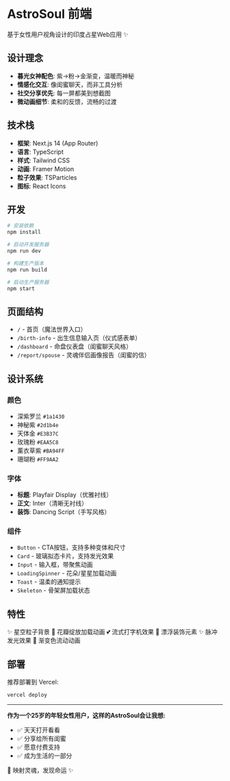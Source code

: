 # AstroSoul 前端

基于女性用户视角设计的印度占星Web应用 ✨

## 设计理念

- **暮光女神配色**: 紫→粉→金渐变，温暖而神秘
- **情感化交互**: 像闺蜜聊天，而非工具分析
- **社交分享优先**: 每一屏都美到想截图
- **微动画细节**: 柔和的反馈，流畅的过渡

## 技术栈

- **框架**: Next.js 14 (App Router)
- **语言**: TypeScript
- **样式**: Tailwind CSS
- **动画**: Framer Motion
- **粒子效果**: TSParticles
- **图标**: React Icons

## 开发

```bash
# 安装依赖
npm install

# 启动开发服务器
npm run dev

# 构建生产版本
npm run build

# 启动生产服务器
npm start
```

## 页面结构

- `/` - 首页（魔法世界入口）
- `/birth-info` - 出生信息输入页（仪式感表单）
- `/dashboard` - 命盘仪表盘（闺蜜聊天风格）
- `/report/spouse` - 灵魂伴侣画像报告（闺蜜的信）

## 设计系统

### 颜色

- 深紫罗兰 `#1a1430`
- 神秘紫 `#2d1b4e`
- 天体金 `#E3B37C`
- 玫瑰粉 `#EAA5C8`
- 薰衣草紫 `#BA94FF`
- 珊瑚粉 `#FF9AA2`

### 字体

- **标题**: Playfair Display（优雅衬线）
- **正文**: Inter（清晰无衬线）
- **装饰**: Dancing Script（手写风格）

### 组件

- `Button` - CTA按钮，支持多种变体和尺寸
- `Card` - 玻璃拟态卡片，支持发光效果
- `Input` - 输入框，带聚焦动画
- `LoadingSpinner` - 花朵/星星加载动画
- `Toast` - 温柔的通知提示
- `Skeleton` - 骨架屏加载状态

## 特性

✨ 星空粒子背景
🌸 花瓣绽放加载动画
💕 流式打字机效果
🦋 漂浮装饰元素
✨ 脉冲发光效果
💫 渐变色流动动画

## 部署

推荐部署到 Vercel:

```bash
vercel deploy
```

---

**作为一个25岁的年轻女性用户，这样的AstroSoul会让我想:**
- ✅ 天天打开看看
- ✅ 分享给所有闺蜜
- ✅ 愿意付费支持
- ✅ 成为生活的一部分

💫 映射灵魂，发现命运 ✨



